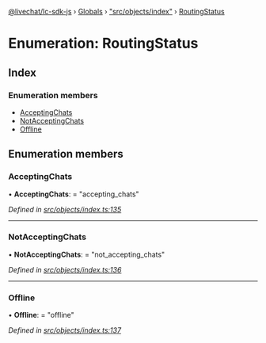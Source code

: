 [@livechat/lc-sdk-js](../README.md) › [Globals](../globals.md) › ["src/objects/index"](../modules/_src_objects_index_.md) › [RoutingStatus](_src_objects_index_.routingstatus.md)

# Enumeration: RoutingStatus

## Index

### Enumeration members

* [AcceptingChats](_src_objects_index_.routingstatus.md#acceptingchats)
* [NotAcceptingChats](_src_objects_index_.routingstatus.md#notacceptingchats)
* [Offline](_src_objects_index_.routingstatus.md#offline)

## Enumeration members

###  AcceptingChats

• **AcceptingChats**: = "accepting_chats"

*Defined in [src/objects/index.ts:135](https://github.com/livechat/lc-sdk-js/blob/8143b05/src/objects/index.ts#L135)*

___

###  NotAcceptingChats

• **NotAcceptingChats**: = "not_accepting_chats"

*Defined in [src/objects/index.ts:136](https://github.com/livechat/lc-sdk-js/blob/8143b05/src/objects/index.ts#L136)*

___

###  Offline

• **Offline**: = "offline"

*Defined in [src/objects/index.ts:137](https://github.com/livechat/lc-sdk-js/blob/8143b05/src/objects/index.ts#L137)*
